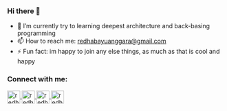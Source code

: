 ### Hi there 👋

- 🌱 I’m currently try to learning deepest architecture and back-basing programming
- 📫 How to reach me: redhabayuanggara@gmail.com
- ⚡ Fun fact: im happy to join any else things, as much as that is cool and happy

<h3 align="left">Connect with me:</h3>
<p align="left">
<a href="https://www.linkedin.com/in/redha-bayu-anggara-55a219b9/" target="blank">
  <img align="center" src="https://cdn2.iconfinder.com/data/icons/social-media-2285/512/1_Linkedin_unofficial_colored_svg-512.png" alt="redha-bayu-anggara" height="30" width="30" />
 </a>
<a href="https://medium.com/@redhabayuanggara" target="blank">
  <img align="center" src="https://cdn1.iconfinder.com/data/icons/social-media-rounded-corners/512/Rounded_Medium3_svg-512.png" alt="redha-bayu-anggara" height="30" width="30" />
  <a href="https://twitter.com/redhaanggara" target="blank">
  <img align="center" src="https://cdn2.iconfinder.com/data/icons/social-media-2285/512/1_Twitter3_colored_svg-512.png" alt="redha-bayu-anggara" height="30" width="30" />
 </a>
  <a href="https://www.instagram.com/redhabayuanggara/" target="blank">
  <img align="center" src="https://cdn2.iconfinder.com/data/icons/social-media-2285/512/1_Instagram_colored_svg_1-512.png" alt="redha-bayu-anggara" height="30" width="30" />
 </a>
 
 
</p>
